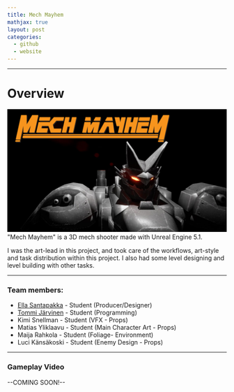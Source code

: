 ```yaml
---
title: Mech Mayhem
mathjax: true
layout: post
categories:
  - github
  - website
---
```


---

# Overview
![](/assets/MECHMAYHEM.png)
"Mech Mayhem" is a 3D mech shooter made with Unreal Engine 5.1.

I was the art-lead in this project, and took care of the workflows, art-style and task distribution within this project.
I also had some level designing and level building with other tasks. 

---

### Team members:
 - [Ella Santapakka](https://ssmiljass.github.io/) - Student (Producer/Designer)
 - [Tommi Järvinen](https://prolence.github.io/) - Student (Programming)
 - Kimi Snellman - Student (VFX - Props)
 - Matias Yliklaavu - Student (Main Character Art - Props)
 - Maija Rahkola - Student (Foliage- Environment)
 - Luci Känsäkoski - Student (Enemy Design - Props)

---

### Gameplay Video

--COMING SOON!--
